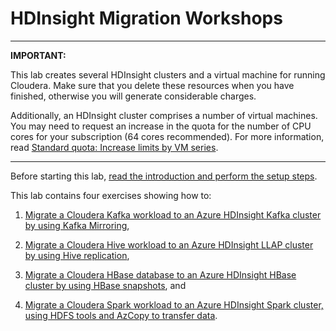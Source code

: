 # HDInsight Migration Workshops

---

**IMPORTANT:**

This lab creates several HDInsight clusters and a virtual machine for running Cloudera. Make sure that you delete these resources when you have finished, otherwise you will generate considerable charges.

Additionally, an HDInsight cluster comprises a number of virtual machines. You may need to request an increase in the quota for the number of CPU cores for your subscription (64 cores recommended). For more information, read [Standard quota: Increase limits by VM series](https://docs.microsoft.com/azure/azure-portal/supportability/per-vm-quota-requests).

---

Before starting this lab, [read the introduction and perform the setup steps](Instructions/Introduction.md).

This lab contains four exercises showing how to:

1. [Migrate a Cloudera Kafka workload to an Azure HDInsight Kafka cluster by using Kafka Mirroring](Instructions/2-KafkaMigration.md),

1. [Migrate a Cloudera Hive workload to an Azure HDInsight LLAP cluster by using Hive replication](Instructions/3-HIveMigration.md),

1. [Migrate a Cloudera HBase database to an Azure HDInsight HBase cluster by using HBase snapshots](Instructions/2-HBaseMigration.md), and

1. [Migrate a Cloudera Spark workload to an Azure HDInsight Spark cluster, using HDFS tools and AzCopy to transfer data](Instructions/2-SparkMigration.md). 
